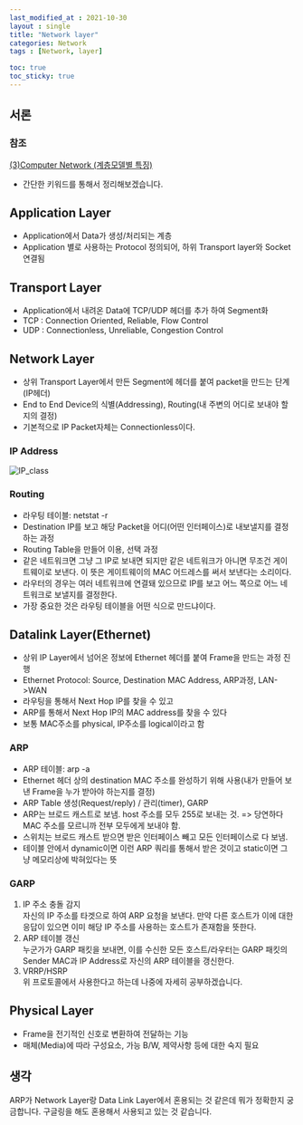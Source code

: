```yaml
---
last_modified_at : 2021-10-30
layout : single
title: "Network layer"
categories: Network
tags : [Network, layer]

toc: true
toc_sticky: true
---
```

## 서론
### 참조
<a target = '_blank' href='https://www.youtube.com/watch?v=D_GGPjn_Fds&list=PLQFHF6cwEgwM7qKyoF2QnUPE3AVub7leJ&index=1'>(3)Computer Network (계층모델별 특징)</a>

* 간단한 키워드를 통해서 정리해보겠습니다.

## Application Layer
* Application에서 Data가 생성/처리되는 계층
* Application 별로 사용하는 Protocol 정의되어, 하위 Transport layer와 Socket 연결됨

## Transport Layer
* Application에서 내려온 Data에 TCP/UDP 헤더를 추가 하여 Segment화
* TCP : Connection Oriented, Reliable, Flow Control
* UDP : Connectionless, Unreliable, Congestion Control

## Network Layer
* 상위 Transport Layer에서 만든 Segment에 헤더를 붙여 packet을 만드는 단계(IP헤더)
* End to End Device의 식별(Addressing), Routing(내 주변의 어디로 보내야 할지의 결정)
* 기본적으로 IP Packet자체는 Connectionless이다.

### IP Address
<img src = 'https://user-images.githubusercontent.com/67966414/139518324-4ae0947d-0667-4ed9-96b1-00b524390db1.png' alt = 'IP_class' style="margin-left: auto; margin-right: auto; display: block;">  


### Routing
* 라우팅 테이블: netstat -r
* Destination IP를 보고 해당 Packet을 어디(어떤 인터페이스)로 내보낼지를 결정하는 과정
* Routing Table을 만들어 이용, 선택 과정
* 같은 네트워크면 그냥 그 IP로 보내면 되지만 같은 네트워크가 아니면 무조건 게이트웨이로 보낸다. 이 뜻은 게이트웨이의 MAC 어드레스를 써서 보낸다는 소리이다.
* 라우터의 경우는 여러 네트워크에 연결돼 있으므로 IP를 보고 어느 쪽으로 어느 네트워크로 보낼지를 결정한다.
* 가장 중요한 것은 라우팅 테이블을 어떤 식으로 만드냐이다.

## Datalink Layer(Ethernet)
* 상위 IP Layer에서 넘어온 정보에 Ethernet 헤더를 붙여 Frame을 만드는 과정 진행
* Ethernet Protocol: Source, Destination MAC Address, ARP과정, LAN->WAN
* 라우팅을 통해서 Next Hop IP를 찾을 수 있고
* ARP를 통해서 Next Hop IP의 MAC address를 찾을 수 있다
* 보통 MAC주소를 physical, IP주소를 logical이라고 함

### ARP
* ARP 테이블: arp -a
* Ethernet 헤더 상의 destination MAC 주소를 완성하기 위해 사용(내가 만들어 보낸 Frame을 누가 받아야 하는지를 결정)
* ARP Table 생성(Request/reply) / 관리(timer), GARP
* ARP는 브로드 캐스트로 보냄. host 주소를 모두 255로 보내는 것. => 당연하다 MAC 주소를 모르니까 전부 모두에게 보내야 함.
* 스위치는 브로드 캐스트 받으면 받은 인터페이스 빼고 모든 인터페이스로 다 보냄.
* 테이블 안에서 dynamic이면 이런 ARP 쿼리를 통해서 받은 것이고 static이면 그냥 메모리상에 박혀있다는 뜻


### GARP
1. IP 주소 충돌 감지  
자신의 IP 주소를 타겟으로 하여 ARP 요청을 보낸다. 만약 다른 호스트가 이에 대한 응답이 있으면 이미 해당 IP 주소를 사용하는 호스트가 존재함을 뜻한다.
2. ARP 테이블 갱신  
누군가가 GARP 패킷을 보내면, 이를 수신한 모든 호스트/라우터는 GARP 패킷의 Sender MAC과 IP Address로 자신의 ARP 테이블을 갱신한다.
3. VRRP/HSRP  
위 프로토콜에서 사용한다고 하는데 나중에 자세히 공부하겠습니다.

## Physical Layer
* Frame을 전기적인 신호로 변환하여 전달하는 기능
* 매체(Media)에 따라 구성요소, 가능 B/W, 제약사항 등에 대한 숙지 필요

## 생각
ARP가 Network Layer랑 Data Link Layer에서 혼용되는 것 같은데 뭐가 정확한지 궁금합니다. 구글링을 해도 혼용해서 사용되고 있는 것 같습니다.
